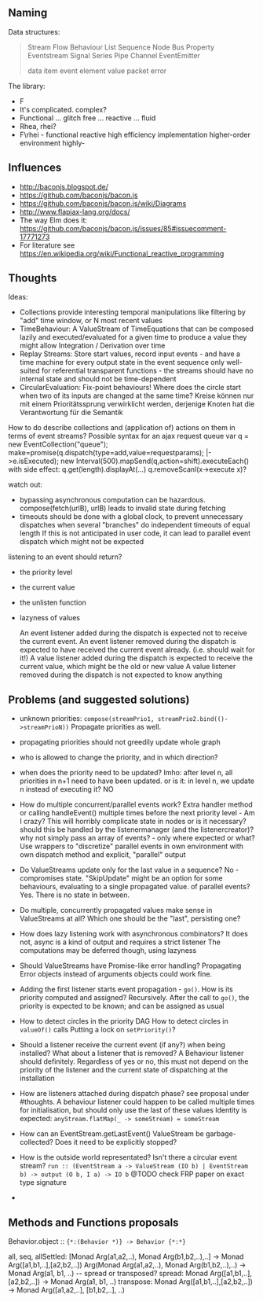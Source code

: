 Naming
------

Data structures:

> Stream Flow Behaviour List Sequence Node Bus Property Eventstream Signal Series Pipe Channel EventEmitter
>
> data item event element value packet error

The library:

* F
* It's complicated. complex?
* Functional ... glitch free ... reactive ... fluid
* Rhea, rhei?
* F\rhei - functional reactive high efficiency implementation
                               higher-order environment
                               highly-


Influences
----------

- http://baconjs.blogspot.de/
- https://github.com/baconjs/bacon.js
- https://github.com/baconjs/bacon.js/wiki/Diagrams
- http://www.flapjax-lang.org/docs/
- The way Elm does it: https://github.com/baconjs/bacon.js/issues/85#issuecomment-17771273
- For literature see https://en.wikipedia.org/wiki/Functional_reactive_programming


Thoughts
--------

Ideas:
* Collections provide interesting temporal manipulations like filtering by "add" time window, or N most recent values
* TimeBehaviour: A ValueStream of TimeEquations that can be composed lazily and executed/evaluated for a given time to produce a value
  they might allow Integration / Derivation over time
* Replay Streams: Store start values, record input events - and have a time machine for every output state in the event sequence
  only well-suited for referential transparent functions - the streams should have no internal state and should not be time-dependent
* CircularEvaluation: Fix-point behaviours! Where does the circle start when two of its inputs are changed at the same time?
  Kreise können nur mit einem Prioritätssprung verwirklicht werden, derjenige Knoten hat die Verantwortung für die Semantik

How to do describe collections and (application of) actions on them in terms of event streams?
Possible syntax for an ajax request queue
  var q = new EventCollection("queue"); make=promise(q.dispatch(type=add,value=requestparams); |->e.isExecuted); new Interval(500).mapSend(q,action=shift).executeEach()
  with side effect: q.get(length).displayAt(...)
  q.removeScanl(x->execute x)?

watch out:
* bypassing asynchronous computation can be hazardous. compose(fetch(urlB), urlB) leads to invalid state during fetching
* timeouts should be done with a global clock, to prevent unnecessary dispatches when several "branches" do independent timeouts of equal length
  If this is not anticipated in user code, it can lead to parallel event dispatch which might not be expected 

listening to an event should return?
* the priority level
* the current value
* the unlisten function
* lazyness of values

  An event listener added during the dispatch is expected not to receive the current event.
  An event listener removed during the dispatch is expected to have received the current event already. (i.e. should wait for it!)
  A  value listener added during the dispatch is expected     to receive the current value, which might be the old or new value
  A  value listener removed during the dispatch is not expected to know anything

Problems (and suggested solutions)
----------------------------------

* unknown priorities: `compose(streamPrio1, streamPrio2.bind(()->streamPrioN))`
			Propagate priorities as well.
* propagating priorities should not greedily update whole graph
* who is allowed to change the priority, and in which direction?
* when does the priority need to be updated?
			Imho: after level n, all priorities in n+1 need to have been updated.
			or is it: in level n, we update n instead of executing it? NO
* How do multiple concurrent/parallel events work?
			Extra handler method or calling handleEvent() multiple times before the next priority level
			- Am I crazy? This will horribly complicate state in nodes
			  or is it necessary?
			should this be handled by the listenermanager (and the listenercreator)?
			why not simply pass an array of events? - only where expected or what?
  Use wrappers to "discretize" parallel events in own environment with own dispatch method and explicit, "parallel" output
* Do ValueStreams update only for the last value in a sequence? No - compromises state. "SkipUpdate" might be an option for some behaviours, evaluating to a single propagated value.
                                                               of parallel events?  Yes. There is no state in between.
* Do multiple, concurrently propagated values make sense in ValueStreams at all? Which one should be the "last", persisting one?
* How does lazy listening work with asynchronous combinators?
			It does not, async is a kind of output and requires a strict listener
			The computations may be deferred though, using lazyness
* Should ValueStreams have Promise-like error handling?
			Propagating Error objects instead of arguments objects could work fine.

* Adding the first listener starts event propagation - `go()`. How is its priority computed and assigned?
			Recursively. After the call to `go()`, the priority is expected to be known; and can be assigned as usual
* How to detect circles in the priority DAG
  How to detect circles in `valueOf()` calls
			Putting a lock on `setPriority()`?
* Should a listener receive the current event (if any?) when being installed?
  What about a listener that is removed?
			A Behaviour listener should definitely.
  Regardless of yes or no, this must not depend on the priority of the listener and the current state of dispatching at the installation
* How are listeners attached during dispatch phase?
			see proposal under #thoughts.
			A behaviour listener could happen to be called multiple times for initialisation, but should only use the last of these values
			Identity is expected: `anyStream.flatMap(_ -> someStream) = someStream`
* How can an EventStream.getLastEvent() ValueStream be garbage-collected? Does it need to be explicitly stopped?
 
* How is the outside world representated? Isn't there a circular event stream?
			`run :: (EventStream a -> ValueStream (IO b) | EventStream b) -> output (O b, I a) -> IO b`
			@TODO check FRP paper on exact type signature
* 

Methods and Functions proposals
-------------------------------

Behavior.object :: `{*:(Behavior *)} -> Behavior {*:*}`

all, seq, allSettled:	[Monad Arg(a1,a2,..), Monad Arg(b1,b2,..),..] -> Monad Arg([a1,b1,..],[a2,b2,..])
						Arg(Monad Arg(a1,a2,..), Monad Arg(b1,b2,..),..) -> Monad Arg(a1, b1, ..) -- spread or transposed?
spread:					Monad Arg([a1,b1,..],[a2,b2,..]) -> Monad Arg(a1, b1, ..)
transpose:				Monad Arg([a1,b1,..],[a2,b2,..]) -> Monad Arg([a1,a2,..], [b1,b2,..], ..)

